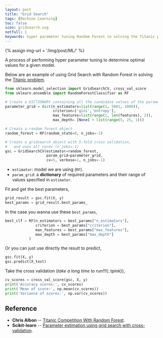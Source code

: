 ```yaml
---
layout: post
title: "Grid Search"
tags: [Machine Learning]
toc: false
icon: gridsearch.svg
notfull: 1
keywords: hyper parameter tuning Random Forest in solving the Titanic problem
---
```


{% assign img-url = '/img/post/ML/' %}

A process of performing hyper parameter tuning to determine optimal values for a given model.

Below are an example of using Grid Search with Random Forest in solving the [Titanic problem](/titanic-disaster).

~~~ python
from sklearn.model_selection import GridSearchCV, cross_val_score
from sklearn.ensemble import RandomForestClassifier as RF
~~~

~~~ python
# Create a DICTIONARY containing all the candidate values of the parameters
parameter_grid = dict(n_estimators=list(range(1, 5001, 1000)),
                      criterion=['gini','entropy'],
                      max_features=list(range(1, len(features), 2)),
                      max_depth= [None] + list(range(5, 25, 1)))

# Creata a random forest object
random_forest = RF(random_state=0, n_jobs=-1)

# Create a gridsearch object with 5-fold cross validation,
#   and uses all cores (n_jobs=-1)
gsc = GridSearchCV(estimator=random_forest,
                   param_grid=parameter_grid,
                   cv=5, verbose=1, n_jobs=-1)
~~~

- `estimator`: model we are using (`RF`).
- `param_grid`: a **dictionary** of required parameters and their range of values specified in `estimator`.

Fit and get the best parameters,

~~~ python
grid_result = gsc.fit(X, y)
best_params = grid_result.best_params_
~~~

In the case you wanna use these `best_params`,

~~~ python
best_clf = RF(n_estimators = best_params["n_estimators"],
              criterion = best_params["criterion"],
              max_features = best_params["max_features"],
              max_depth = best_params["max_depth"]
           )
~~~

Or you can just use directly the result to predict,

~~~ python
gsc.fit(X, y)
gsc.predict(X_test)
~~~

Take the cross validation (*take a long time to run!!!*{:.tpink}),

~~~ python
cv_scores = cross_val_score(gsc, X, y)
print('Accuracy scores:', cv_scores)
print('Mean of score:', np.mean(cv_scores))
print('Variance of scores:', np.var(cv_scores))
~~~

## Reference

- **Chris Albon** -- [Titanic Competition With Random Forest](https://chrisalbon.com/machine_learning/trees_and_forests/titanic_competition_with_random_forest/).
- **Scikit-learn** -- [Parameter estimation using grid search with cross-validation](https://scikit-learn.org/stable/auto_examples/model_selection/plot_grid_search_digits.html).